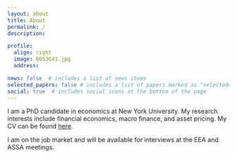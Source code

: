```yaml
---
layout: about
title: About
permalink: /
description: 

profile:
  align: right
  image: 6653641.jpg
  address: 

news: false  # includes a list of news items
selected_papers: false # includes a list of papers marked as "selected={true}"
social: true  # includes social icons at the bottom of the page
---
```


I am a PhD candidate in economics at New York University. My research interests include financial economics, macro finance, and asset pricing. My CV can be found [here](/assets/pdf/CV.pdf).

I am on the job market and will be available for interviews at the EEA and ASSA meetings.